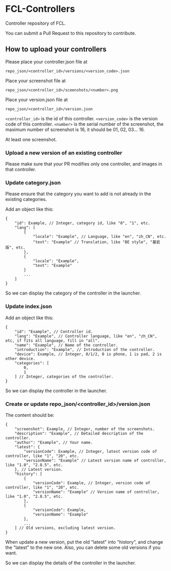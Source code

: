 # FCL-Controllers

Controller repository of FCL.

You can submit a Pull Request to this repository to contribute.

## How to upload your controllers

Please place your controller.json file at
```
repo_json/<controller_id>/versions/<version_code>.json
```

Place your screenshot file at
```
repo_json/<controller_id>/sceenshots/<number>.png
```

Place your version.json file at
```
repo_json/<controller_id>/version.json
```

`<controller_id>` is the id of this controller.
`<version_code>` is the version code of this controller.
`<number>` is the serial number of the screenshot, the maximum number of screenshot is 16, it should be 01, 02, 03... 16.

At least one screenshot.

### Upload a new version of an existing controller

Please make sure that your PR modifies only one controller, and images in that controller.

### Update category.json

Please ensure that the category you want to add is not already in the existing categories.

Add an object like this:
```
{
    "id": Example, // Integer, category id, like "0", "1", etc.
    "lang": [
        {
            "locale": "Example", // Language, like "en", "zh_CN", etc.
            "text": "Example" // Translation, like "BE style", "基岩版", etc.
        },
        {
            "locale": "Example",
            "text": "Example"
        }
        ...
    ]
}
```
So we can display the category of the controller in the launcher.

### Update index.json

Add an object like this:
```
{
    "id": "Example", // Controller id.
    "lang": "Example", // Controller language, like "en", "zh_CN", etc, if fits all language, fill in "all".
    "name": "Example", // Name of the controller.
    "introduction": "Example", // Introduction of the controller.
    "device": Example, // Integer, 0/1/2, 0 is phone, 1 is pad, 2 is other device.
    "categories": [
        0,
        1
    ] // Integer, categories of the controller.
}
```
So we can display the controller in the launcher.

### Create or update repo_json/<controller_id>/version.json

The content should be:
```
{
    "screenshot": Example, // Integer, number of the screenshots.
    "description": "Example", // Detailed description of the controller.
    "author": "Example", // Your name.
    "latest": {
        "versionCode": Example, // Integer, latest version code of controller, like "1", "20", etc.
        "versionName": "Example" // Latest version name of controller, like "1.0", "2.8.5", etc.
    }, // Latest version.
    "history": [
        {
            "versionCode": Example, // Integer, version code of controller, like "1", "20", etc.
            "versionName": "Example" // Version name of controller, like "1.0", "2.8.5", etc.
        },
        {
            "versionCode": Example,
            "versionName": "Example"
        },
        ...
    ] // Old versions, excluding latest version.
}
```
When update a new version, put the old "latest" into "history", and change the "latest" to the new one.
Also, you can delete some old versions if you want.

So we can display the details of the controller in the launcher.
